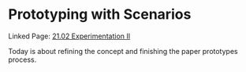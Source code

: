 # Prototyping with Scenarios

Linked Page: [21.02 Experimentation II](../../20-29%20Prototypes/21%20Paper%20Prototypes/21.02%20Experimentation%20II.md)

Today is about refining the concept and finishing the paper prototypes process.